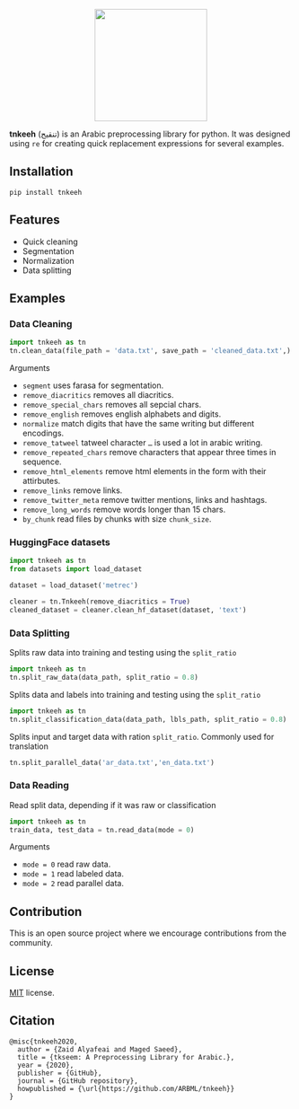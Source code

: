  <p align="center"> 
 <img src = "https://raw.githubusercontent.com/ARBML/tnkeeh/master/logo.png" width = "200px"/>
 </p>

**tnkeeh** (تنقيح) is an Arabic preprocessing library for python. It was designed using `re` for creating quick replacement expressions for several examples.

## Installation 
``` pip install tnkeeh ```
## Features
* Quick cleaning
* Segmentation
* Normalization 
* Data splitting 

## Examples

### Data Cleaning 

```python
import tnkeeh as tn
tn.clean_data(file_path = 'data.txt', save_path = 'cleaned_data.txt',)
```
Arguments

* `segment` uses farasa for segmentation. 
* `remove_diacritics` removes all diacritics. 
* `remove_special_chars` removes all sepcial chars. 
* `remove_english` removes english alphabets and digits. 
* `normalize` match digits that have the same writing but different encodings. 
* `remove_tatweel` tatweel character `ـ` is used a lot in arabic writing.
* `remove_repeated_chars` remove characters that appear three times in sequence.  
* `remove_html_elements` remove html elements in the form <element> with their attirbutes.  
* `remove_links` remove links.   
* `remove_twitter_meta` remove twitter mentions, links and hashtags.
* `remove_long_words` remove words longer than 15 chars. 
* `by_chunk` read files by chunks with size `chunk_size`. 

### HuggingFace datasets

```python
import tnkeeh as tn 
from datasets import load_dataset

dataset = load_dataset('metrec')

cleaner = tn.Tnkeeh(remove_diacritics = True)
cleaned_dataset = cleaner.clean_hf_dataset(dataset, 'text')

```

### Data Splitting 
Splits raw data into training and testing using the `split_ratio`
```python
import tnkeeh as tn
tn.split_raw_data(data_path, split_ratio = 0.8)
```

Splits data and labels into training and testing using the `split_ratio`

```python
import tnkeeh as tn
tn.split_classification_data(data_path, lbls_path, split_ratio = 0.8)
```

Splits input and target data with ration `split_ratio`. Commonly used for translation 

```python
tn.split_parallel_data('ar_data.txt','en_data.txt')

```

### Data Reading
Read split data, depending if it was raw or classification

```python
import tnkeeh as tn
train_data, test_data = tn.read_data(mode = 0)
```

Arguments

* `mode = 0` read raw data. 
* `mode = 1` read labeled data. 
* `mode = 2` read parallel data. 

## Contribution 
This is an open source project where we encourage contributions from the community. 

## License
[MIT](LICENSE) license. 

## Citation
```
@misc{tnkeeh2020,
  author = {Zaid Alyafeai and Maged Saeed},
  title = {tkseem: A Preprocessing Library for Arabic.},
  year = {2020},
  publisher = {GitHub},
  journal = {GitHub repository},
  howpublished = {\url{https://github.com/ARBML/tnkeeh}}
}
```



